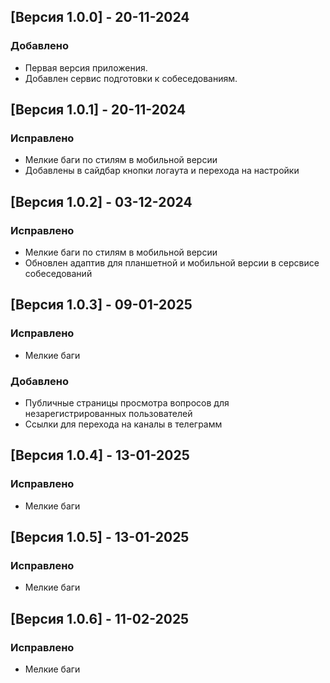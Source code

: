 ## [Версия 1.0.0] - 20-11-2024
### Добавлено
- Первая версия приложения.
- Добавлен сервис подготовки к собеседованиям.

## [Версия 1.0.1] - 20-11-2024
### Исправлено
- Мелкие баги по стилям в мобильной версии
- Добавлены в сайдбар кнопки логаута и перехода на настройки

## [Версия 1.0.2] - 03-12-2024
### Исправлено
- Мелкие баги по стилям в мобильной версии
- Обновлен адаптив для планшетной и мобильной версии в серсвисе собеседований

## [Версия 1.0.3] - 09-01-2025
### Исправлено
- Мелкие баги
### Добавлено
- Публичные страницы просмотра вопросов для незарегистрированных пользователей
- Ссылки для перехода на каналы в телеграмм

## [Версия 1.0.4] - 13-01-2025
### Исправлено
- Мелкие баги

## [Версия 1.0.5] - 13-01-2025
### Исправлено
- Мелкие баги

## [Версия 1.0.6] - 11-02-2025
### Исправлено
- Мелкие баги
